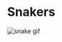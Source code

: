 # Snakers
![snake gif](https://github.com/Luiz-F-Scuracchio-Vieira/Luiz-F-Scuracchio-Vieira/blob/output/github-contribution-grid-snake.gif)
